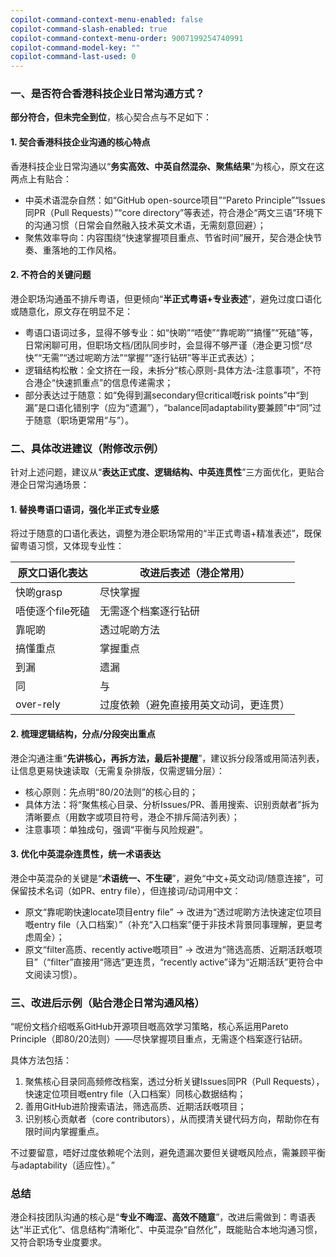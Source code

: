 ```yaml
---
copilot-command-context-menu-enabled: false
copilot-command-slash-enabled: true
copilot-command-context-menu-order: 9007199254740991
copilot-command-model-key: ""
copilot-command-last-used: 0
---
```

### 一、是否符合香港科技企业日常沟通方式？  
**部分符合，但未完全到位**，核心契合点与不足如下：  

#### 1. 契合香港科技企业沟通的核心特点  
香港科技企业日常沟通以“**务实高效、中英自然混杂、聚焦结果**”为核心，原文在这两点上有贴合：  
- 中英术语混杂自然：如“GitHub open-source项目”“Pareto Principle”“Issues同PR（Pull Requests）”“core directory”等表述，符合港企“两文三语”环境下的沟通习惯（日常会自然融入技术英文术语，无需刻意回避）；  
- 聚焦效率导向：内容围绕“快速掌握项目重点、节省时间”展开，契合港企快节奏、重落地的工作风格。  


#### 2. 不符合的关键问题  
港企职场沟通虽不排斥粤语，但更倾向“**半正式粤语+专业表述**”，避免过度口语化或随意化，原文存在明显不足：  
- 粤语口语词过多，显得不够专业：如“快啲”“唔使”“靠呢啲”“搞懂”“死磕”等，日常闲聊可用，但职场文档/团队同步时，会显得不够严谨（港企更习惯“尽快”“无需”“透过呢啲方法”“掌握”“逐行钻研”等半正式表达）；  
- 逻辑结构松散：全文挤在一段，未拆分“核心原则-具体方法-注意事项”，不符合港企“快速抓重点”的信息传递需求；  
- 部分表达过于随意：如“免得到漏secondary但critical嘅risk points”中“到漏”是口语化错别字（应为“遗漏”），“balance同adaptability要兼顾”中“同”过于随意（职场更常用“与”）。  


### 二、具体改进建议（附修改示例）  
针对上述问题，建议从“**表达正式度、逻辑结构、中英连贯性**”三方面优化，更贴合港企日常沟通场景：  


#### 1. 替换粤语口语词，强化半正式专业感  
将过于随意的口语化表达，调整为港企职场常用的“半正式粤语+精准表述”，既保留粤语习惯，又体现专业性：  

| 原文口语化表达 | 改进后表述（港企常用） |
|----------------|------------------------|
| 快啲grasp       | 尽快掌握               |
| 唔使逐个file死磕 | 无需逐个档案逐行钻研   |
| 靠呢啲          | 透过呢啲方法           |
| 搞懂重点        | 掌握重点               |
| 到漏            | 遗漏                   |
| 同              | 与                     |
| over-rely       | 过度依赖（避免直接用英文动词，更连贯） |


#### 2. 梳理逻辑结构，分点/分段突出重点  
港企沟通注重“**先讲核心，再拆方法，最后补提醒**”，建议拆分段落或用简洁列表，让信息更易快速读取（无需复杂排版，仅需逻辑分层）：  

- 核心原则：先点明“80/20法则”的核心目的；  
- 具体方法：将“聚焦核心目录、分析Issues/PR、善用搜索、识别贡献者”拆为清晰要点（用数字或项目符号，港企不排斥简洁列表）；  
- 注意事项：单独成句，强调“平衡与风险规避”。  


#### 3. 优化中英混杂连贯性，统一术语表达  
港企中英混杂的关键是“**术语统一、不生硬**”，避免“中文+英文动词/随意连接”，可保留技术名词（如PR、entry file），但连接词/动词用中文：  
- 原文“靠呢啲快速locate项目entry file” → 改进为“透过呢啲方法快速定位项目嘅entry file（入口档案）”（补充“入口档案”便于非技术背景同事理解，更显考虑周全）；  
- 原文“filter高质、recently active嘅项目” → 改进为“筛选高质、近期活跃嘅项目”（“filter”直接用“筛选”更连贯，“recently active”译为“近期活跃”更符合中文阅读习惯）。  


### 三、改进后示例（贴合港企日常沟通风格）  
“呢份文档介绍嘅系GitHub开源项目嘅高效学习策略，核心系运用Pareto Principle（即80/20法则）——尽快掌握项目重点，无需逐个档案逐行钻研。  

具体方法包括：  
1. 聚焦核心目录同高频修改档案，透过分析关键Issues同PR（Pull Requests），快速定位项目嘅entry file（入口档案）同核心数据结构；  
2. 善用GitHub进阶搜索语法，筛选高质、近期活跃嘅项目；  
3. 识别核心贡献者（core contributors），从而摸清关键代码方向，帮助你在有限时间内掌握重点。  

不过要留意，唔好过度依赖呢个法则，避免遗漏次要但关键嘅风险点，需兼顾平衡与adaptability（适应性）。”  


### 总结  
港企科技团队沟通的核心是“**专业不晦涩、高效不随意**”，改进后需做到：粤语表达“半正式化”、信息结构“清晰化”、中英混杂“自然化”，既能贴合本地沟通习惯，又符合职场专业度要求。